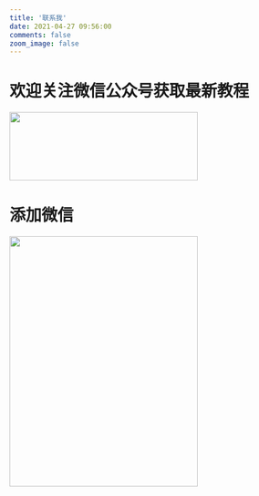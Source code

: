 ```yaml
---
title: '联系我'
date: 2021-04-27 09:56:00
comments: false
zoom_image: false
---
```

# 欢迎关注微信公众号获取最新教程
<img src="/tutorial/assets/wechat_icon.jpg" width="330" height="120">

# 添加微信
<img src="/tutorial/assets/launcher_wechat_icon.png" width="330" height="439">